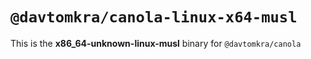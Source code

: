 # `@davtomkra/canola-linux-x64-musl`

This is the **x86_64-unknown-linux-musl** binary for `@davtomkra/canola`
